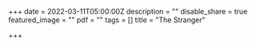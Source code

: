 +++
date = 2022-03-11T05:00:00Z
description = ""
disable_share = true
featured_image = ""
pdf = ""
tags = []
title = "The Stranger"

+++
